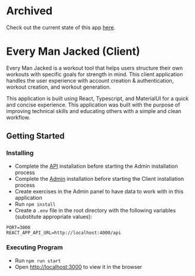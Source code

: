 # Archived
Check out the current state of this app [here](https://github.com/p14/every-man-jacked-client).

# Every Man Jacked (Client)

Every Man Jacked is a workout tool that helps users structure their own workouts with specific goals for strength in mind. This client application handles the user experience with account creation & authentication, workout creation, and workout generation.

This application is built using React, Typescript, and MaterialUI for a quick and concise experience. This application was built with the purpose of improving technical skills and educating others with a simple and clean workflow. 

## Getting Started

### Installing

* Complete the [API](https://github.com/perezident14/every-man-jacked-api) installation before starting the Admin installation process
* Complete the [Admin](https://github.com/perezident14/every-man-jacked-admin) installation before starting the Client installation process
* Create exercises in the Admin panel to have data to work with in this application
* Run `npm install`
* Create a `.env` file in the root directory with the following variables (substitute appropriate values):

```
PORT=3000
REACT_APP_API_URL=http://localhost:4000/api
```

### Executing Program
* Run `npm run start`
* Open [http://localhost:3000](http://localhost:3000) to view it in the browser
